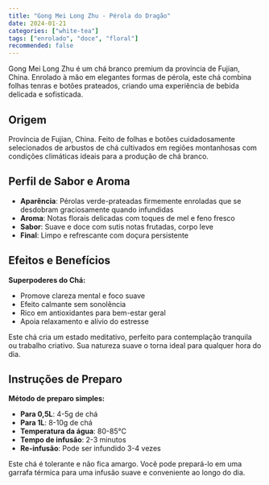 ```yaml
---
title: "Gong Mei Long Zhu - Pérola do Dragão"
date: 2024-01-21
categories: ["white-tea"]
tags: ["enrolado", "doce", "floral"]
recommended: false
---
```

Gong Mei Long Zhu é um chá branco premium da província de Fujian, China. Enrolado à mão em elegantes formas de pérola, este chá combina folhas tenras e botões prateados, criando uma experiência de bebida delicada e sofisticada.

## Origem

Província de Fujian, China. Feito de folhas e botões cuidadosamente selecionados de arbustos de chá cultivados em regiões montanhosas com condições climáticas ideais para a produção de chá branco.

## Perfil de Sabor e Aroma

- **Aparência**: Pérolas verde-prateadas firmemente enroladas que se desdobram graciosamente quando infundidas
- **Aroma**: Notas florais delicadas com toques de mel e feno fresco
- **Sabor**: Suave e doce com sutis notas frutadas, corpo leve
- **Final**: Limpo e refrescante com doçura persistente

## Efeitos e Benefícios

**Superpoderes do Chá:**
- Promove clareza mental e foco suave
- Efeito calmante sem sonolência
- Rico em antioxidantes para bem-estar geral
- Apoia relaxamento e alívio do estresse

Este chá cria um estado meditativo, perfeito para contemplação tranquila ou trabalho criativo. Sua natureza suave o torna ideal para qualquer hora do dia.

## Instruções de Preparo

**Método de preparo simples:**
- **Para 0,5L**: 4-5g de chá
- **Para 1L**: 8-10g de chá
- **Temperatura da água**: 80-85°C
- **Tempo de infusão**: 2-3 minutos
- **Re-infusão**: Pode ser infundido 3-4 vezes

Este chá é tolerante e não fica amargo. Você pode prepará-lo em uma garrafa térmica para uma infusão suave e conveniente ao longo do dia.
